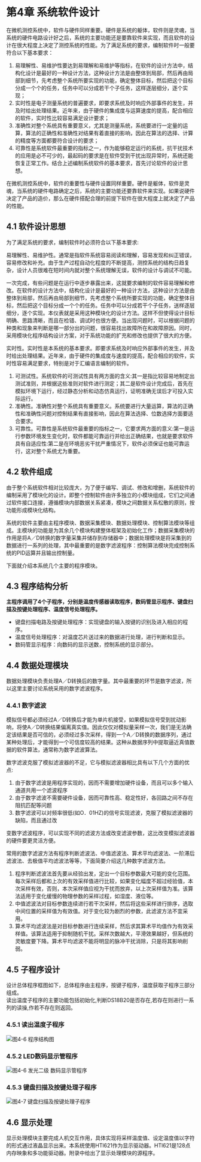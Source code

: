 # 第4章 系统软件设计

在微机测控系统中，软件与硬件同样重要。硬件是系统的躯体，软件则是灵魂，当系统的硬件电路设计好之后，系统的主要功能还是要靠软件来实现，而且软件的设计在很大程度上决定了测控系统的性能。为了满足系统的要求，编制软件时一般要符合以下基本要求：  

1. 易理解性、易维护性要达到易理解和易维护等指标，在软件的设计方法中，结构化设计是最好的一种设计方法，这种设计方法是由整体到局部，然后再由局部到细节，先考虑整个系统所要实现的功能，确定整体目标，然后把这个目标分成一个个的任务，任务中可以分成若干个子任务，这样逐层细分，逐个实现；
2. 实时性是电子测量系统的普遍要求，即要求系统及时响应外部事件的发生，并及时给出处理结果。近年来，由于硬件的集成度与运算速度的提高，配合相应的软件，实时性比较容易满足设计要求；
3. 准确性对整个系统具有重要意义，尤其是测量系统，系统要进行一定量的运算，算法的正确性和准确性对结果有着直接的影响，因此在算法的选择、计算的精度等方面都要符合设计的要求；
4. 可靠性是系统软件最重要的指标之一，作为能够稳定运行的系统，抗干扰技术的应用是必不可少的，最起码的要求是在软件受到干扰出现异常时，系统还能恢复正常工作。结合上述编制系统软件的基本要求，首先讨论软件的设计思想。

在微机测控系统中，软件的重要性与硬件设置同样重要。硬件是躯体，软件是灵魂，当系统的硬件电路确定之后，系统的主要功能还要靠软件来实现。如果说硬件决定了产品的造价，那么在硬件搭配合理的前提下软件在很大程度上就决定了产品的性能。

## 4.1 软件设计思想

为了满足系统的要求，编制软件时必须符合以下基本要求: 

易理解性、易维护性。通常是指软件系统容易阅读和理解，容易发现和纠正错误，容易修改和补充。由于生产过程自动化程度的不断提高，测控系统的结构日趋复杂，设计人员很难在短时间内就对整个系统理解无误，软件的设计与调试不可能。

一次完成，有些问题是在运行中逐步暴露出来，这就要求编制的软件容易理解和修改。在软件的设计方法中，结构化设计是最好的一种设计方法，这种设计方法是由整体到局部，然后再由局部到细节，先考虑整个系统所要实现的功能，确定整体目标，然后把这个目标分成一个个的任务。任务中可以分成若干个子任务，送样逐层细分，逐个实现。本仪表就是采用这种模块化的设计方法。这样不但使得设计目标明确、思路清晰，而且在检错、调试时也很方便。当出现问题时，可以根据问题的种类和现象来判断是哪一部分出的问题，很容易找出故障所在和故障原因。同时，采用模块化程序结构设计方案，对于系统功能的扩充和修改也提供了很大的方便。

实时性。实时性是本系统的基本要求。即要求系统及时响应外部事件的发生，并及时给出处理结果。近年来，由于硬件的集成度与速度的提高，配合相应的软件，实时性容易满足要求，特别是对于汇编语言编制的软件。  

1. 可测试性。系统软件的可测试性具有两方面的含义:其一是指比较容易地制定出测试准则，并根据这些准则对软件进行测定；其二是软件设计完成后，首先在模拟环境下运行，经过静态分析和动态仿真运行，证明准确无误后才可投入实际运行。  
2. 准确性。准确性对整个系统具有重要意义。系统要进行大量运算，算法的正确性和准确性问题对控制结果有直接影响，因此在算法选择、位数选择方面要适合要求。
3. 可靠性。可靠性是系统软件最重要的指标之一，它要求两方面的意义:第一是运行参数环境发生变化时，软件都能可靠运行并给出正确结果，也就是要求软件具有自适应性:第二是在环境恶劣干扰严重情况下，软件必须保证也能可靠运行，这对整个系统尤为重要。



## 4.2 软件组成

由于整个系统软件相对比较庞大，为了便于编写、调试、修改和增删，系统软件的编制采用了模块化的设计。即整个控制软件由许多独立的小模块组成，它们之间通过软件接口连接，遵循模块内部数据关系紧凑，模块之间数据关系松散的原则，按功能形成模块化结构。

系统的软件主要由主程序模块、数据采集模块、数据处理模块、控制算法模块等组成。主模块的功能是为其余几个模块构建整体框架及初始化工作；数据采集模块的作用是将A／D转换的数字量采集并储存到存储器中；数据处理模块是将采集到的数据进行一系列的处理，其中最重要的是数字滤波程序：控制算法模块完成控制系统的PID运算并且输出控制量。

下面就介绍本系统几个主要的程序模块。

## 4.3 程序结构分析

**主程序调用了4个子程序，分别是温度传感器读取程序，数码管显示程序、键盘扫描及按键处理程序、温度信号处理程序。**

* 键盘扫描电路及按键处理程序：实现键盘的输入按键的识别及进入相应的程序。
* 温度信号处理程序：对温度芯片送过来的数据进行处理，进行判断和显示。
* 数码管显示程序：向数码的显示送数，控制系统的显示部分。




## 4.4 数据处理模块

数据处理模块负责处理A／D转换后的数字量。其中最重要的环节是数字滤波，所以这里主要讨论系统采用的数字滤波程序。

###  4.4.1 数字滤波

模拟信号都必须经过A／D转换后才能为单片机接受，如果模拟信号受到扰动影响，将使A／D转换结果偏离真实值。因此仅仅对模拟量采样一次，我们是无法确定该结果是否可信的，必须经过多次采样，得到一个A／D转换的数据序列，通过某种处理后，才能得到一个可信度较高的结果。这种从数据序列中提取逼近真值数据的软件算法，通常称为数字滤波算法。

数字滤波克服了模拟滤波器的不足，它与模拟滤波器相比具有以下几个方面的优点:  

1. 由于数字滤波是用程序实现的，因而不需要增加硬件设备，而且可以多个输入通道共用一个滤波程序
2. 由于数字滤波不需要硬件设备，因而可靠性高、稳定性好，各回路之间不存在阻抗匹配等问题
3. 数字滤波可以对频率很低(如O．01HZ)的信号实现滤波，克服了模拟滤波器的缺陷，而且通过改

变数字滤波程序，可以实现不同的滤波方法或改变滤波参数，这比改变模拟滤波器的硬件要更灵活方便。

常用的数字滤波方法有程序判断滤波法、中值滤波法、算术平均滤波法、一阶滞后滤波法、去极值平均滤波法等等，下面简要介绍这几种数字滤波方法。

1. 程序判断滤波法首先要从经验出发，定出一个目标参数最大可能的变化范围。每次采样后都和上次的有效采样值进行比较，如果变化幅度不超过经验值，本次采样有效，否则，本次采样值应视为干扰而放弃，以上次采样值为准。该算法适用于变化缓慢的物理参数的采样过程，如湿度、液位等。
2. 中值滤波法对目标参数连续进行若干次采样，然后将这些采样进行排序，选取中间位置的采样值为有效值。对于变化较为剧烈的参数，此滤波方法不宜采用。
3. 算术平均滤波法是对目标参数进行连续采样，然后求其算术平均值作为有效采样值。该算法适用于抑制随机干扰。采样次数越大，平滑效果越好，但系统的灵敏度要下降。算术平均滤波不能将明显的脉冲干扰消除，只是将其影响削弱。

## 4.5 子程序设计

设计总体程序框图如下，总体程序由主程序，按键子程序，温度获取子程序三部分组成。  
读出温度子程序的主要功能包括初始化,判断DS18B20是否存在,若存在则进行一系列的读操,作若不存在则返回。

### 4.5.1 读出温度子程序

![图4-6 程序结构图](http://my.gunplan.top/static/4.2.1.PNG)

### 4.5.2 LED数码显示管程序

![图4-6 发光二级 数码显示管程序](http://my.gunplan.top/static/4.2.2.PNG)

### 4.5.3 键盘扫描及按键处理子程序

![图4-7  键盘扫描及按键处理子程序](http://my.gunplan.top/static/4.2.3.PNG)


## 4.6 显示处理

显示处理模块主要完成人机交互作用，具体实现将采样温度值、设定温度值以字符的形式通过液晶显示出来。本系统使用HTl621作为显示驱动器。HTl621是128点内存映象和多功能驱动器。附录中给出了显示处理模块的源程序。


